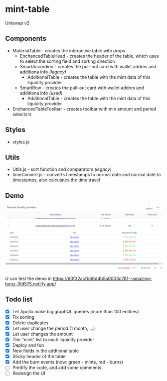 # mint-table

Uniswap v2

## Components 
  - MaterialTable - creates the interactive table with props
    - EnchancedTableHead - creates the header of the table, which uses to select the sorting field and sorting direction
    - SmartAccordion - creates the pull-out card with wallet addres and additiona info *(legacy)*
      - AdditionalTable - creates the table with the mint data of this liquidity provider
    - SmartRow - creates the pull-out card with wallet addres and additiona info *(used)*
      - AdditionalTable - creates the table with the mint data of this liquidity provider
  - EnchancedTableToolbar - creates toolbar with min amount and period selectors
    

## Styles
  - styles.js

## Utils
  - Utils.js - sort function and comparators *(legacy)*
  - timeConvert.js - converts timestamps to normal date and normal date to timestamps, also calculates the time travel
  
## Demo
![Somth went wrong](/img/demo.png)

U can test the demo in https://60f32acfb66d4b5a0003c781--amazing-benz-3fd575.netlify.app/

## Todo list
  - [x] Let Apollo make big graphQL queries (more than 100 entities) 
  - [x] Fix sorting
  - [x] Delete duplicates
  - [x] Let user change the period (1 month, ...)
  - [x] Let user changes the amount
  - [x] The "mint" list to each liquidity provider
  - [x] Deploy and fun
  - [x] New fields in the addtional table
  - [x] Sticky header of the table
  - [x] Add the burn events (now: green - mints, red - burns)
  - [ ] Prettify the code, and add some comments
  - [ ] Redesign the UI